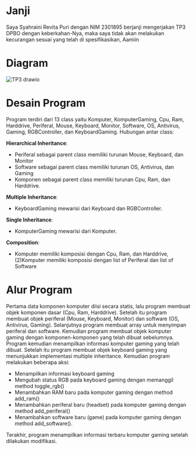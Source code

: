# Janji
Saya Syahraini Revita Puri dengan NIM 2301895 berjanji mengerjakan TP3 DPBO dengan keberkahan-Nya, maka saya tidak akan melakukan kecurangan sesuai yang telah di spesifikasikan, Aamiin

# Diagram
![TP3 drawio](https://github.com/user-attachments/assets/c9bc5b46-fe67-45fe-b50d-0df592001ca5)

# Desain Program
Program terdiri dari 13 class yaitu Komputer, KomputerGaming, Cpu, Ram, Harddrive, Periferal, Mouse, Keyboard, Monitor, Software, OS, Antivirus, Gaming, RGBController, dan KeyboardGaming.
Hubungan antar class: 


**Hierarchical Inheritance**: 
- Periferal sebagai parent class memiliki turunan Mouse, Keyboard, dan Monitor
- Software sebagai parent class memiliki turunan OS, Antivirus, dan Gaming
- Komponen sebagai parent class memiliki turunan Cpu, Ram, dan Harddrive.


**Multiple Inheritance**:
- KeyboardGaming mewarisi dari Keyboard dan RGBController.


**Single Inheritance**:
- KomputerGaming mewarisi dari Komputer.


**Composition**:
- Komputer memiliki komposisi dengan Cpu, Ram, dan Harddrive, (2)Komputer memiliki komposisi dengan list of Periferal dan list of Software

# Alur Program
Pertama data komponen komputer diisi secara statis, lalu program membuat objek komponen dasar (Cpu, Ram, Harddrive). Setelah itu program membuat objek periferal (Mouse, Keyboard, Monitor) dan software (OS, Antivirus, Gaming).
Selanjutnya program membuat array untuk menyimpan periferal dan software. Kemudian program membuat objek komputer gaming dengan komponen-komponen yang telah dibuat sebelumnya.
Program kemudian menampilkan informasi komputer gaming yang telah dibuat. Setelah itu program membuat objek keyboard gaming yang menunjukkan implementasi multiple inheritance.
Kemudian program melakukan beberapa aksi:
- Menampilkan informasi keyboard gaming
- Mengubah status RGB pada keyboard gaming dengan memanggil method toggle_rgb()
- Menambahkan RAM baru pada komputer gaming dengan method add_ram()
- Menambahkan periferal baru (headset) pada komputer gaming dengan method add_periferal()
- Menambahkan software baru (game) pada komputer gaming dengan method add_software().


Terakhir, program menampilkan informasi terbaru komputer gaming setelah dilakukan modifikasi.
